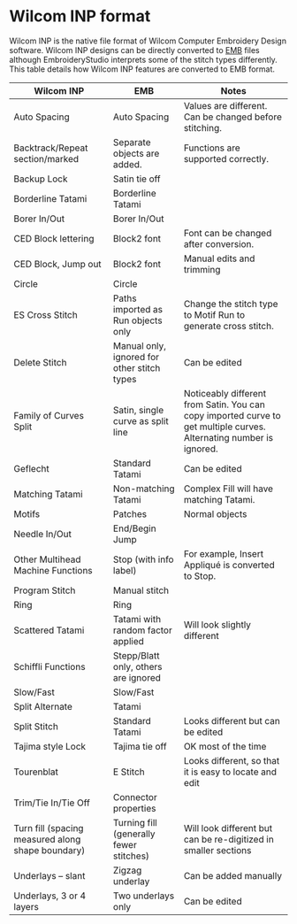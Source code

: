 # Wilcom INP format

Wilcom INP is the native file format of Wilcom Computer Embroidery Design software. Wilcom INP designs can be directly converted to [EMB](../../glossary/glossary) files although EmbroideryStudio interprets some of the stitch types differently. This table details how Wilcom INP features are converted to EMB format.

| Wilcom INP                                        | EMB                                         | Notes                                                                                                               |
| ------------------------------------------------- | ------------------------------------------- | ------------------------------------------------------------------------------------------------------------------- |
| Auto Spacing                                      | Auto Spacing                                | Values are different. Can be changed before stitching.                                                              |
| Backtrack/Repeat section/marked                   | Separate objects are added.                 | Functions are supported correctly.                                                                                  |
| Backup Lock                                       | Satin tie off                               |                                                                                                                     |
| Borderline Tatami                                 | Borderline Tatami                           |                                                                                                                     |
| Borer In/Out                                      | Borer In/Out                                |                                                                                                                     |
| CED Block lettering                               | Block2 font                                 | Font can be changed after conversion.                                                                               |
| CED Block, Jump out                               | Block2 font                                 | Manual edits and trimming                                                                                           |
| Circle                                            | Circle                                      |                                                                                                                     |
| ES Cross Stitch                                   | Paths imported as Run objects only          | Change the stitch type to Motif Run to generate cross stitch.                                                       |
| Delete Stitch                                     | Manual only, ignored for other stitch types | Can be edited                                                                                                       |
| Family of Curves Split                            | Satin, single curve as split line           | Noticeably different from Satin. You can copy imported curve to get multiple curves. Alternating number is ignored. |
| Geflecht                                          | Standard Tatami                             | Can be edited                                                                                                       |
| Matching Tatami                                   | Non-matching Tatami                         | Complex Fill will have matching Tatami.                                                                             |
| Motifs                                            | Patches                                     | Normal objects                                                                                                      |
| Needle In/Out                                     | End/Begin Jump                              |                                                                                                                     |
| Other Multihead Machine Functions                 | Stop (with info label)                      | For example, Insert Appliqué is converted to Stop.                                                                  |
| Program Stitch                                    | Manual stitch                               |                                                                                                                     |
| Ring                                              | Ring                                        |                                                                                                                     |
| Scattered Tatami                                  | Tatami with random factor applied           | Will look slightly different                                                                                        |
| Schiffli Functions                                | Stepp/Blatt only, others are ignored        |                                                                                                                     |
| Slow/Fast                                         | Slow/Fast                                   |                                                                                                                     |
| Split Alternate                                   | Tatami                                      |                                                                                                                     |
| Split Stitch                                      | Standard Tatami                             | Looks different but can be edited                                                                                   |
| Tajima style Lock                                 | Tajima tie off                              | OK most of the time                                                                                                 |
| Tourenblat                                        | E Stitch                                    | Looks different, so that it is easy to locate and edit                                                              |
| Trim/Tie In/Tie Off                               | Connector properties                        |                                                                                                                     |
| Turn fill (spacing measured along shape boundary) | Turning fill (generally fewer stitches)     | Will look different but can be re-digitized in smaller sections                                                     |
| Underlays – slant                                 | Zigzag underlay                             | Can be added manually                                                                                               |
| Underlays, 3 or 4 layers                          | Two underlays only                          | Can be edited                                                                                                       |
